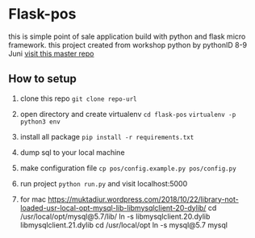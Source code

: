 # Flask-pos
this is simple point of sale application build with python and flask micro framework.
this project created from workshop python by pythonID 8-9 Juni
[visit this master repo](https://github.com/faisalburhanudin/py89)

## How to setup
1. clone this repo
	`
	git clone repo-url
	`
2. open directory and create virtualenv
	`
	cd flask-pos
	`
	`
	virtualenv -p python3 env
	`
3. install all package
	`
	pip install -r requirements.txt
	`
4. dump sql to your local machine
5. make configuration file
	`
	cp pos/config.example.py pos/config.py
	`
6. run project
	`
	python run.py
	`
	and visit localhost:5000
	
	
7. for mac
    https://muktadiur.wordpress.com/2018/10/22/library-not-loaded-usr-local-opt-mysql-lib-libmysqlclient-20-dylib/
    cd /usr/local/opt/mysql\@5.7/lib/
    ln -s libmysqlclient.20.dylib libmysqlclient.21.dylib
    cd /usr/local/opt
    ln -s mysql\@5.7 mysql